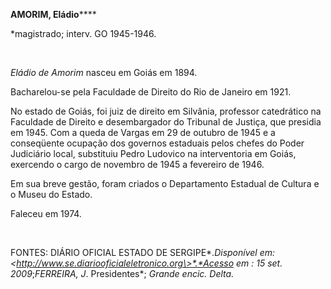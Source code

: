 **AMORIM, Eládio******

\*magistrado; interv. GO 1945-1946.

 

*Eládio de Amorim* nasceu em Goiás em 1894.

Bacharelou-se pela Faculdade de Direito do Rio de Janeiro em 1921.

No estado de Goiás, foi juiz de direito em Silvânia, professor
catedrático na Faculdade de Direito e desembargador do Tribunal de
Justiça, que presidia em 1945. Com a queda de Vargas em 29 de outubro de
1945 e a conseqüente ocupação dos governos estaduais pelos chefes do
Poder Judiciário local, substituiu Pedro Ludovico na interventoria em
Goiás, exercendo o cargo de novembro de 1945 a fevereiro de 1946.

Em sua breve gestão, foram criados o Departamento Estadual de Cultura e
o Museu do Estado.

Faleceu em 1974.

 

FONTES: DIÁRIO OFICIAL ESTADO DE SERGIPE*.*Disponível em:
\<http://www.se.diariooficialeletronico.org\>*.*Acesso em : 15 set.
2009*;*FERREIRA, J*. Presidentes*; *Grande encic. Delta.*

 
